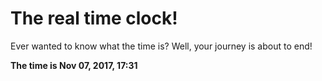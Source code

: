 # The real time clock!

Ever wanted to know what the time is? Well, your journey is about to end!

**The time is Nov 07, 2017, 17:31**
